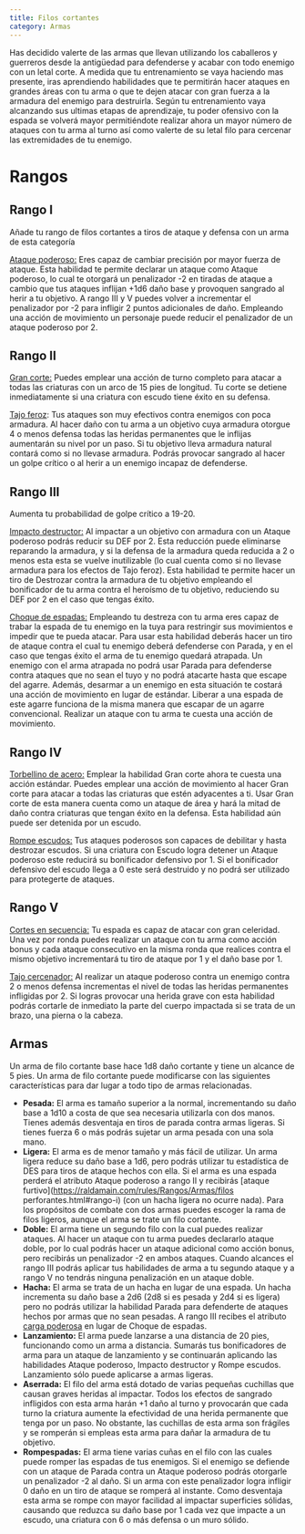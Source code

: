 ```yaml
---
title: Filos cortantes
category: Armas
---
```


Has decidido valerte de las armas que llevan utilizando los caballeros y guerreros desde la antigüedad para defenderse y acabar con todo enemigo con un letal corte.  A medida que tu entrenamiento se vaya haciendo mas presente, iras aprendiendo habilidades que te permitirán hacer ataques en grandes áreas con tu arma o que te dejen atacar con gran fuerza a la armadura del enemigo para destruirla. Según tu entrenamiento vaya alcanzando sus ultimas etapas de aprendizaje, tu poder ofensivo con la espada se volverá mayor permitiéndote realizar ahora un mayor número de ataques con tu arma al turno así como valerte de su letal filo para cercenar las extremidades de tu enemigo.

# Rangos

## Rango I

Añade tu rango de filos cortantes a tiros de ataque y defensa con un arma de esta categoría

<u>Ataque poderoso:</u> Eres capaz de cambiar precisión por mayor fuerza de ataque. Esta habilidad te permite declarar un ataque como Ataque poderoso, lo cual te otorgará un penalizador -2 en tiradas de ataque a cambio que tus ataques inflijan +1d6 daño base y provoquen sangrado al herir a tu objetivo. A rango III y V puedes volver a incrementar el penalizador por -2 para infligir 2 puntos adicionales de daño. Empleando una acción de movimiento un personaje puede reducir el penalizador de un ataque poderoso por 2.

## Rango II

<u>Gran corte:</u> Puedes emplear una acción de turno completo para atacar a todas las criaturas con un arco de 15 pies de longitud. Tu corte se detiene inmediatamente si una criatura con escudo tiene éxito en su defensa.

<u>Tajo feroz</u>: Tus ataques son muy efectivos contra enemigos con poca armadura. Al hacer daño con tu arma a un objetivo cuya armadura otorgue 4 o menos defensa todas las heridas permanentes que le inflijas aumentarán su nivel por un paso. Si tu objetivo lleva armadura natural contará como si no llevase armadura. Podrás provocar sangrado al hacer un golpe crítico o al herir a un enemigo incapaz de defenderse.

## Rango III

Aumenta tu probabilidad de golpe crítico a 19-20.

<u>Impacto destructor:</u> Al impactar a un objetivo con armadura con un Ataque poderoso podrás reducir su DEF por 2. Esta reducción puede eliminarse reparando la armadura, y si la defensa de la armadura queda reducida a 2 o menos esta esta se vuelve inutilizable (lo cual cuenta como si no llevase armadura para los efectos de Tajo feroz). Esta habilidad te permite hacer un tiro de Destrozar contra la armadura de tu objetivo empleando el bonificador de tu arma contra el heroísmo de tu objetivo, reduciendo su DEF por 2 en el caso que tengas éxito.

<u>Choque de espadas:</u> Empleando tu destreza con tu arma eres capaz de trabar la espada de tu enemigo en la tuya para restringir sus movimientos e impedir que te pueda atacar. Para usar esta habilidad deberás hacer un tiro de ataque contra el cual tu enemigo deberá defenderse con Parada, y en el caso que tengas éxito el arma de tu enemigo quedará atrapada. Un enemigo con el arma atrapada no podrá usar Parada para defenderse contra ataques que no sean el tuyo y no podrá atacarte hasta que escape del agarre. Además, desarmar a un enemigo en esta situación te costará una acción de movimiento en lugar de estándar. Liberar a una espada de este agarre funciona de la misma manera que escapar de un agarre convencional. Realizar un ataque con tu arma te cuesta una acción de movimiento.

## Rango IV

<u>Torbellino de acero:</u> Emplear la habilidad Gran corte ahora te cuesta una acción estándar. Puedes emplear una acción de movimiento al hacer Gran corte para atacar a todas las criaturas que estén adyacentes a ti. Usar Gran corte de esta manera cuenta como un ataque de área y hará la mitad de daño contra criaturas que tengan éxito en la defensa. Esta habilidad aún puede ser detenida por un escudo.

<u>Rompe escudos:</u> Tus ataques poderosos son capaces de debilitar y hasta destrozar escudos. Si una criatura con Escudo logra detener un Ataque poderoso este reducirá su bonificador defensivo por 1. Si el bonificador defensivo del escudo llega a 0 este será destruido y no podrá ser utilizado para protegerte de ataques. 

## Rango V

<u>Cortes en secuencia:</u> Tu espada es capaz de atacar con gran celeridad. Una vez por ronda puedes realizar un ataque con tu arma como acción bonus y cada ataque consecutivo en la misma ronda que realices contra el mismo objetivo incrementará tu tiro de ataque por 1 y el daño base por 1.

<u>Tajo cercenador:</u> Al realizar un ataque poderoso contra un enemigo contra 2 o menos defensa incrementas el nivel de todas las heridas permanentes infligidas por 2. Si logras provocar una herida grave con esta habilidad podrás cortarle de inmediato la parte del cuerpo impactada si se trata de un brazo, una pierna o la cabeza.

## Armas

Un arma de filo cortante base hace 1d8 daño cortante y tiene un alcance de 5 pies. Un arma de filo cortante puede modificarse con las siguientes características para dar lugar a todo tipo de armas relacionadas.

- **Pesada:** El arma es tamaño superior a la normal, incrementando su daño base a 1d10 a costa de que sea necesaria utilizarla con dos manos. Tienes además desventaja en tiros de parada contra armas ligeras. Si tienes fuerza 6 o más podrás sujetar un arma pesada con una sola mano.
- **Ligera:** El arma es de menor tamaño y más fácil de utilizar. Un arma ligera reduce su daño base a 1d6, pero podrás utilizar tu estadística de DES para tiros de ataque hechos con ella. Si el arma es una espada perderá el atributo Ataque poderoso a rango II y recibirás [ataque furtivo](https://raldamain.com/rules/Rangos/Armas/filos perforantes.html#rango-i) (con un hacha ligera no ocurre nada). Para los propósitos de combate con dos armas puedes escoger la rama de filos ligeros, aunque el arma se trate un filo cortante.
- **Doble:** El arma tiene un segundo filo con la cual puedes realizar ataques. Al hacer un ataque con tu arma puedes declararlo ataque doble, por lo cual podrás hacer un ataque adicional como acción bonus, pero recibirás un penalizador -2 en ambos ataques. Cuando alcances el rango III podrás aplicar tus habilidades de arma a tu segundo ataque y a rango V no tendrás ninguna penalización en un ataque doble.
- **Hacha:** El arma se trata de un hacha en lugar de una espada. Un hacha incrementa su daño base a 2d6 (2d8 si es pesada y 2d4 si es ligera) pero no podrás utilizar la habilidad Parada para defenderte de ataques hechos por armas que no sean pesadas. A rango III recibes el atributo [carga poderosa](https://raldamain.com/rules/Rangos/Armas/contundentes.html#rango-iii) en lugar de Choque de espadas.
- **Lanzamiento:** El arma puede lanzarse a una distancia de 20 pies, funcionando como un arma a distancia. Sumarás tus bonificadores de arma para un ataque de lanzamiento y se continuarán aplicando las habilidades Ataque poderoso, Impacto destructor y Rompe escudos. Lanzamiento sólo puede aplicarse a armas ligeras.
- **Aserrada:** El filo del arma está dotado de varias pequeñas cuchillas que causan graves heridas al impactar. Todos los efectos de sangrado infligidos con esta arma harán +1 daño al turno y provocarán que cada turno la criatura aumente la efectividad de una herida permanente que tenga por un paso. No obstante, las cuchillas de esta arma son frágiles y se romperán si empleas esta arma para dañar la armadura de tu objetivo.
- **Rompespadas:** El arma tiene varias cuñas en el filo con las cuales puede romper las espadas de tus enemigos. Si el enemigo se defiende con un ataque de Parada contra un Ataque poderoso podrás otorgarle un penalizador -2 al daño. Si un arma con este penalizador logra infligir 0 daño en un tiro de ataque se romperá al instante. Como desventaja esta arma se rompe con mayor facilidad al impactar superficies sólidas, causando que reduzca su daño base por 1 cada vez que impacte a un escudo, una criatura con 6 o más defensa o un muro sólido. 